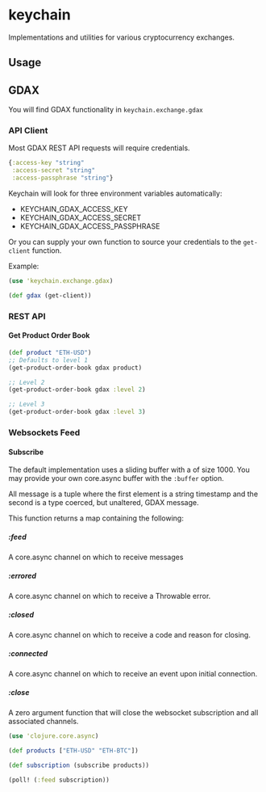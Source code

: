 # keychain

Implementations and utilities for various cryptocurrency exchanges.

## Usage

## GDAX
You will find GDAX functionality in `keychain.exchange.gdax`

### API Client
Most GDAX REST API requests will require credentials.

```clojure
{:access-key "string"
 :access-secret "string"
 :access-passphrase "string"}
```

Keychain will look for three environment variables automatically:

- KEYCHAIN_GDAX_ACCESS_KEY
- KEYCHAIN_GDAX_ACCESS_SECRET
- KEYCHAIN_GDAX_ACCESS_PASSPHRASE

Or you can supply your own function to source your credentials to the `get-client` function.

Example:

```clojure
(use 'keychain.exchange.gdax)

(def gdax (get-client))
```

### REST API
#### Get Product Order Book
```clojure
(def product "ETH-USD")
;; Defaults to level 1
(get-product-order-book gdax product)

;; Level 2
(get-product-order-book gdax :level 2)

;; Level 3
(get-product-order-book gdax :level 3)
```

### Websockets Feed
#### Subscribe
The default implementation uses a sliding buffer with a of size 1000. You may provide your own core.async buffer with the `:buffer` option.

All message is a tuple where the first element is a string timestamp and the second is a type coerced, but unaltered, GDAX message.

This function returns a map containing the following:

##### :feed
A core.async channel on which to receive messages

##### :errored
A core.async channel on which to receive a Throwable error.

##### :closed
A core.async channel on which to receive a code and reason for closing.

##### :connected
A core.async channel on which to receive an event upon initial connection.

##### :close
A zero argument function that will close the websocket subscription and all associated channels.

```clojure
(use 'clojure.core.async)

(def products ["ETH-USD" "ETH-BTC"])

(def subscription (subscribe products))

(poll! (:feed subscription))
```
